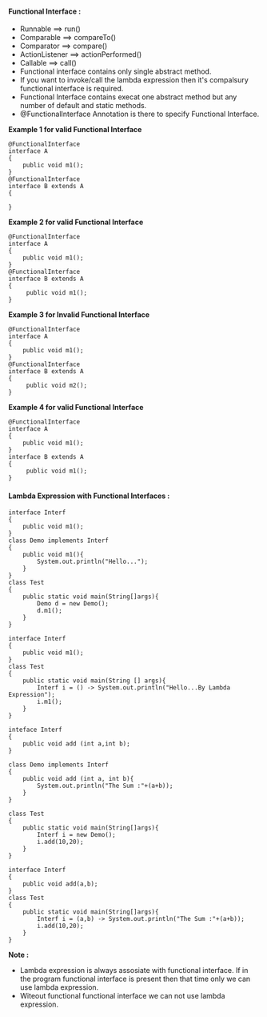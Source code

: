 #### Functional Interface :
- Runnable ==> run()
- Comparable ==> compareTo()
- Comparator ==> compare()
- ActionListener ==> actionPerformed()
- Callable ==> call()
- Functional interface contains only single abstract method.
- If you want to invoke/call the lambda expression then it's compalsury functional interface is required.
- Functional Interface contains execat one abstract method but any number of default and static methods.
- @FunctionalInterface Annotation is there to specify Functional Interface.

**Example 1 for valid Functional Interface**
```
@FunctionalInterface
interface A
{
    public void m1();
}
@FunctionalInterface 
interface B extends A
{

}
```
**Example 2 for valid Functional Interface**
```
@FunctionalInterface
interface A
{
    public void m1();
}
@FunctionalInterface 
interface B extends A
{
     public void m1();
}
```
**Example 3 for Invalid Functional Interface**
```
@FunctionalInterface
interface A
{
    public void m1();
}
@FunctionalInterface 
interface B extends A
{
     public void m2();
}
```
**Example 4 for valid Functional Interface**
```
@FunctionalInterface
interface A
{
    public void m1();
}
interface B extends A
{
     public void m1();
}
```

#### Lambda Expression with Functional Interfaces :
```
interface Interf
{
    public void m1();
}
class Demo implements Interf
{
    public void m1(){
        System.out.println("Hello...");
    }
}
class Test
{
    public static void main(String[]args){
        Demo d = new Demo();
        d.m1();
    }
}
```

```
interface Interf
{
    public void m1();
}
class Test
{
    public static void main(String [] args){
        Interf i = () -> System.out.println("Hello...By Lambda Expression");
        i.m1();
    }
}
```
```
inteface Interf
{
    public void add (int a,int b);
}

class Demo implements Interf
{
    public void add (int a, int b){
        System.out.println("The Sum :"+(a+b));
    }
}

class Test
{
    public static void main(String[]args){
        Interf i = new Demo();
        i.add(10,20);
    }
}
```
```
interface Interf
{
    public void add(a,b);
}
class Test
{
    public static void main(String[]args){
        Interf i = (a,b) -> System.out.println("The Sum :"+(a+b));
        i.add(10,20);
    }
}
```
**Note :**
- Lambda expression is always assosiate with functional interface. If in the program functional interface is present then that time only we can use lambda expression.
- Witeout functional functional interface we can not use lambda expression.
